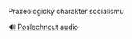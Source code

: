 
Praxeologický charakter socialismu

[🔊 Poslechnout audio](/data/7-paragraphs/audio/chapter_140/para_008-Praxeologick-charakter-socialismu.mp3)
